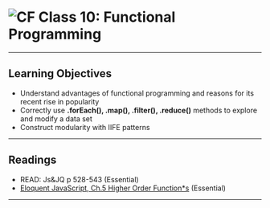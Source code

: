 ![CF](https://i.imgur.com/7v5ASc8.png)  Class 10: Functional Programming
=======

---

## Learning Objectives
<!--
ABCD:
  Audience: Program participants
  Behavior: Expected learning/behavior changes/results
  Condition:
    Circumstances that lead to change/result
    When change/result are expected to occur
  Degree: How much change occurs (%) for how many participants (#)
-->

* Understand advantages of functional programming and reasons for its recent rise in popularity
* Correctly use **.forEach(), .map(), .filter(), .reduce()** methods to explore and modify a data set
* Construct modularity with IIFE patterns

---

## Readings
<!-- List of readings required for this content; readings being completed by the start of this lecture -->

* READ: Js&JQ p 528-543 (Essential)
* [Eloquent JavaScript, Ch.5 Higher Order Function*s](http://eloquentjavascript.net/05_higher_order.html) (Essential)

---

